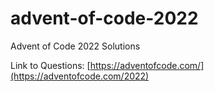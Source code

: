 # advent-of-code-2022
Advent of Code 2022 Solutions

Link to Questions:
[https://adventofcode.com/](https://adventofcode.com/2022)
